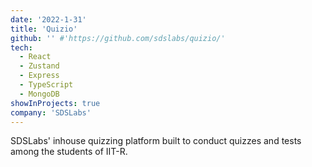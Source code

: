 ```yaml
---
date: '2022-1-31'
title: 'Quizio'
github: '' #'https://github.com/sdslabs/quizio/'
tech:
  - React
  - Zustand
  - Express
  - TypeScript
  - MongoDB
showInProjects: true
company: 'SDSLabs'
---
```


SDSLabs' inhouse quizzing platform built to conduct quizzes and tests among the students of IIT-R.
